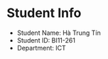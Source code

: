 Student Info
=========================

* Student Name: Hà Trung Tín
* Student ID: BI11-261 
* Department: ICT
